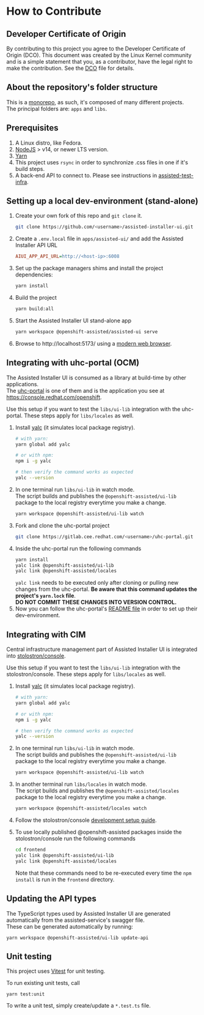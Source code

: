 # How to Contribute

## Developer Certificate of Origin

By contributing to this project you agree to the Developer Certificate of Origin (DCO). This
document was created by the Linux Kernel community and is a simple statement that you, as a
contributor, have the legal right to make the contribution. See the [DCO](../DCO) file for details.

## About the repository's folder structure

This is a [monorepo](https://monorepo.tools/), as such, it's composed of many different projects.  
The principal folders are: `apps` and `libs`.

## Prerequisites

1. A Linux distro, like Fedora.
2. [NodeJS](https://nodejs.org/en) > v14, or newer LTS version.
3. [Yarn](https://yarnpkg.com/getting-started/install)
4. This project uses `rsync` in order to synchronize .css files in one if it's build steps.
5. A back-end API to connect to. Please see instructions in
   [assisted-test-infra](https://github.com/openshift/assisted-test-infra).

## Setting up a local dev-environment (stand-alone)

1. Create your own fork of this repo and `git clone` it.
   ```bash
   git clone https://github.com/<username>/assisted-installer-ui.git
   ```
2. Create a `.env.local` file in `apps/assisted-ui/` and add the Assisted Installer API URL
   ```ini
   AIUI_APP_API_URL=http://<host-ip>:6008
   ```
3. Set up the package managers shims and install the project dependencies:
   ```bash
   yarn install
   ```
4. Build the project
   ```bash
   yarn build:all
   ```
5. Start the Assisted Installer UI stand-alone app
   ```bash
   yarn workspace @openshift-assisted/assisted-ui serve
   ```
6. Browse to http://localhost:5173/ using a [modern web browser](https://caniuse.com/usage-table).

## Integrating with uhc-portal (OCM)

The Assisted Installer UI is consumed as a library at build-time by other applications.  
The [uhc-portal](https://gitlab.cee.redhat.com/service/uhc-portal.git) is one of them and is the
application you see at https://console.redhat.com/openshift.

Use this setup if you want to test the `libs/ui-lib` integration with the uhc-portal. These steps
apply for `libs/locales` as well.

1. Install [yalc](https://github.com/wclr/yalc#installation) (it simulates local package registry).
   ```bash
   # with yarn:
   yarn global add yalc
   ```
   ```bash
   # or with npm:
   npm i -g yalc
   ```
   ```bash
   # then verify the command works as expected
   yalc --version
   ```
2. In one terminal run `libs/ui-lib` in watch mode.  
   The script builds and publishes the `@openshift-assisted/ui-lib` package to the local registry
   everytime you make a change.
   ```bash
   yarn workspace @openshift-assisted/ui-lib watch
   ```
3. Fork and clone the uhc-portal project
   ```bash
   git clone https://gitlab.cee.redhat.com/<username>/uhc-portal.git
   ```
4. Inside the uhc-portal run the following commands
   ```bash
   yarn install
   yalc link @openshift-assisted/ui-lib
   yalc link @openshift-assisted/locales
   ```
   `yalc link` needs to be executed only after cloning or pulling new changes from the uhc-portal.
   **Be aware that this command updates the project's `yarn.lock` file**.  
   **DO NOT COMMIT THESE CHANGES INTO VERSION CONTROL.**
5. Now you can follow the uhc-portal's
   [README file](https://gitlab.cee.redhat.com/service/uhc-portal/-/blob/master/README.md) in order
   to set up their dev-environment.

## Integrating with CIM

Central infrastructure management part of Assisted Installer UI is integrated into
[stolostron/console](https://github.com/stolostron/console).

Use this setup if you want to test the `libs/ui-lib` integration with the stolostron/console. These
steps apply for `libs/locales` as well.

1. Install [yalc](https://github.com/wclr/yalc#installation) (it simulates local package registry).
   ```bash
   # with yarn:
   yarn global add yalc
   ```
   ```bash
   # or with npm:
   npm i -g yalc
   ```
   ```bash
   # then verify the command works as expected
   yalc --version
   ```
2. In one terminal run `libs/ui-lib` in watch mode.  
   The script builds and publishes the `@openshift-assisted/ui-lib` package to the local registry
   everytime you make a change.

   ```bash
   yarn workspace @openshift-assisted/ui-lib watch
   ```

3. In another terminal run `libs/locales` in watch mode.  
   The script builds and publishes the `@openshift-assisted/locales` package to the local registry
   everytime you make a change.

   ```bash
   yarn workspace @openshift-assisted/locales watch
   ```

4. Follow the stolostron/console
   [development setup guide](https://github.com/stolostron/console#running).
5. To use locally published @openshift-assisted packages inside the stolostron/console run the
   following commands
   ```bash
   cd frontend
   yalc link @openshift-assisted/ui-lib
   yalc link @openshift-assisted/locales
   ```
   Note that these commands need to be re-executed every time the `npm install` is run in the
   `frontend` directory.

## Updating the API types

The TypeScript types used by Assisted Installer UI are generated automatically from the
assisted-service's swagger file.  
These can be generated automatically by running:

```
yarn workspace @openshift-assisted/ui-lib update-api
```

## Unit testing

This project uses [Vitest](https://vitest.dev/api/) for unit testing.

To run existing unit tests, call

```
yarn test:unit
```

To write a unit test, simply create/update a `*.test.ts` file.
